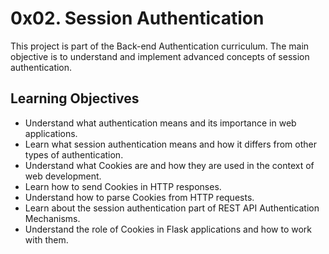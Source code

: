 # 0x02. Session Authentication

This project is part of the Back-end Authentication curriculum. The main objective is to understand and implement advanced concepts of session authentication.

## Learning Objectives

- Understand what authentication means and its importance in web applications.
- Learn what session authentication means and how it differs from other types of authentication.
- Understand what Cookies are and how they are used in the context of web development.
- Learn how to send Cookies in HTTP responses.
- Understand how to parse Cookies from HTTP requests.
- Learn about the session authentication part of REST API Authentication Mechanisms.
- Understand the role of Cookies in Flask applications and how to work with them.
